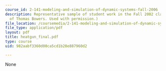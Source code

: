 ```yaml
---
course_id: 2-141-modeling-and-simulation-of-dynamic-systems-fall-2006
description: Representative sample of student work in the Fall 2002 class. (Courtesy
  of Thomas Bowers. Used with permission.)
file_location: /coursemedia/2-141-modeling-and-simulation-of-dynamic-systems-fall-2006/982aabf3360d00ca5cd1b28e887960d2_heatgun_final.pdf
file_type: application/pdf
layout: pdf
title: heatgun_final.pdf
type: course
uid: 982aabf3360d00ca5cd1b28e887960d2

---
```

None